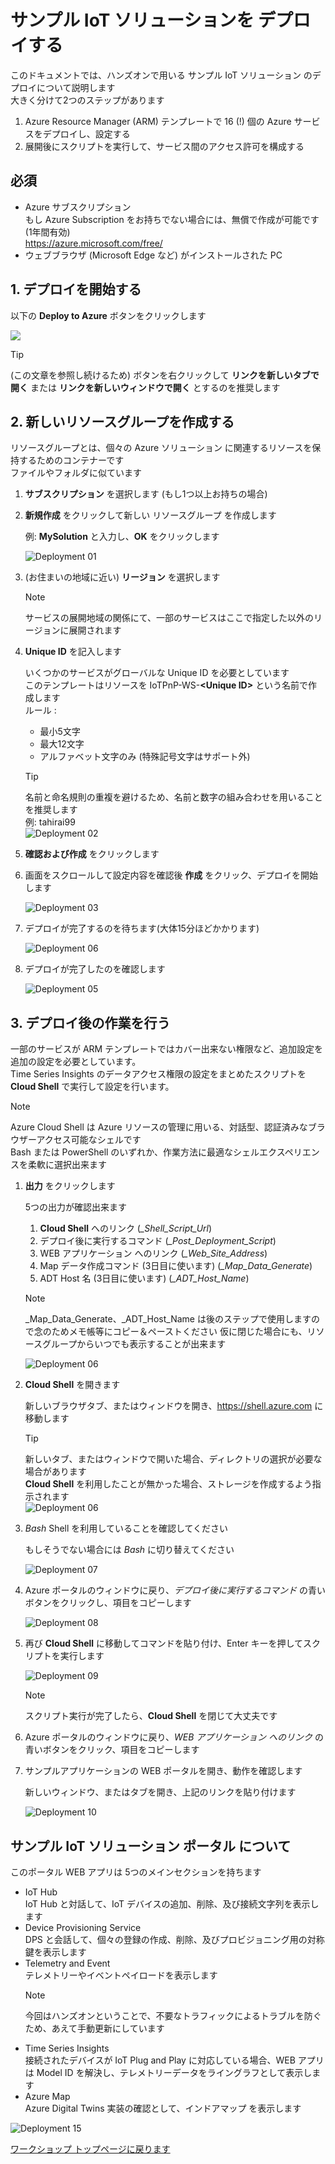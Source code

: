 # サンプル IoT ソリューションを デプロイする

このドキュメントでは、ハンズオンで用いる サンプル IoT ソリューション のデプロイについて説明します  
大きく分けて2つのステップがあります  

1. Azure Resource Manager (ARM) テンプレートで 16 (!) 個の Azure サービスをデプロイし、設定する  
1. 展開後にスクリプトを実行して、サービス間のアクセス許可を構成する

## 必須

- Azure サブスクリプション  
    もし Azure Subscription をお持ちでない場合には、無償で作成が可能です (1年間有効)  
    <https://azure.microsoft.com/free/>  
- ウェブブラウザ (Microsoft Edge など) がインストールされた PC  

## 1. デプロイを開始する  

以下の **Deploy to Azure** ボタンをクリックします  

<a href="https://portal.azure.com/#create/Microsoft.Template/uri/https%3A%2F%2Fraw.githubusercontent.com%2Fmicrosoft%2FIoT-Plug-and-Play-Workshop%2Fmain%2FDeployment%2FIoTPlugandPlayWorkshop.json" target="_blank"><img src="./images/deploy-to-azure.svg"/></a>

> [!TIP]  
> (この文章を参照し続けるため) ボタンを右クリックして **リンクを新しいタブで開く** または **リンクを新しいウィンドウで開く** とするのを推奨します

## 2. 新しいリソースグループを作成する

リソースグループとは、個々の Azure ソリューション に関連するリソースを保持するためのコンテナーです  
ファイルやフォルダに似ています

1. **サブスクリプション** を選択します (もし1つ以上お持ちの場合)  
1. **新規作成** をクリックして新しい リソースグループ を作成します  

    例: **MySolution** と入力し、**OK** をクリックします  

    ![Deployment 01](images/jp/deployment-01-red.png)  

1. (お住まいの地域に近い) **リージョン** を選択します  

    > [!NOTE]  
    > サービスの展開地域の関係にて、一部のサービスはここで指定した以外のリージョンに展開されます  

1. **Unique ID** を記入します  

    いくつかのサービスがグローバルな Unique ID を必要としています  
    このテンプレートはリソースを IoTPnP-WS-**\<Unique ID\>** という名前で作成します  
    ルール : 
    - 最小5文字  
    - 最大12文字  
    - アルファベット文字のみ (特殊記号文字はサポート外)  

    > [!TIP]  
    > 名前と命名規則の重複を避けるため、名前と数字の組み合わせを用いることを推奨します  
    > 例: tahirai99  
    > ![Deployment 02](images/jp/deployment-02-red.png)  

1. **確認および作成** をクリックします  

1. 画面をスクロールして設定内容を確認後 **作成** をクリック、デプロイを開始します  

    ![Deployment 03](images/jp/deployment-03.png)  

1. デプロイが完了するのを待ちます(大体15分ほどかかります)  

    ![Deployment 06](images/jp/deployment-04.png)

1. デプロイが完了したのを確認します  

    ![Deployment 05](images/jp/deployment-05.png)

## 3. デプロイ後の作業を行う

一部のサービスが ARM テンプレートではカバー出来ない権限など、追加設定を追加の設定を必要としています。  
Time Series Insights のデータアクセス権限の設定をまとめたスクリプトを **Cloud Shell** で実行して設定を行います。

> [!NOTE]  
> Azure Cloud Shell は Azure リソースの管理に用いる、対話型、認証済みなブラウザーアクセス可能なシェルです  
> Bash または PowerShell のいずれか、作業方法に最適なシェルエクスペリエンスを柔軟に選択出来ます

1. **出力** をクリックします  

    5つの出力が確認出来ます  
    1. **Cloud Shell** へのリンク (*_Shell_Script_Url*)
    2. デプロイ後に実行するコマンド (*_Post_Deployment_Script*)
    3. WEB アプリケーション へのリンク (*_Web_Site_Address*)
    4. Map データ作成コマンド (3日目に使います) (*_Map_Data_Generate*)
    5. ADT Host 名 (3日目に使います) (*_ADT_Host_Name*)  

    > [!NOTE]  
    > _Map_Data_Generate、_ADT_Host_Name は後のステップで使用しますので念のためメモ帳等にコピー＆ペーストください
    > 仮に閉じた場合にも、リソースグループからいつでも表示することが出来ます

    ![Deployment 06](images/jp/deployment-06.png)

1. **Cloud Shell** を開きます  

    新しいブラウザタブ、またはウィンドウを開き、<https://shell.azure.com> に移動します

    > [!TIP]  
    > 新しいタブ、またはウィンドウで開いた場合、ディレクトリの選択が必要な場合があります  
    > **Cloud Shell** を利用したことが無かった場合、ストレージを作成するよう指示されます  
    ![Deployment 06](images/jp/deployment-06-storage.png)

1. *Bash* Shell を利用していることを確認してください  

    もしそうでない場合には *Bash* に切り替えてください  

    ![Deployment 07](images/jp/deployment-07-red.png)

1. Azure ポータルのウィンドウに戻り、*デプロイ後に実行するコマンド* の青いボタンをクリックし、項目をコピーします  

    ![Deployment 08](images/jp/deployment-08-red.png)

1. 再び **Cloud Shell** に移動してコマンドを貼り付け、Enter キーを押してスクリプトを実行します  

    ![Deployment 09](images/jp/deployment-09.png)

    > [!NOTE]  
    > スクリプト実行が完了したら、**Cloud Shell** を閉じて大丈夫です

1. Azure ポータルのウィンドウに戻り、*WEB アプリケーション へのリンク* の青いボタンをクリック、項目をコピーします  

1. サンプルアプリケーションの WEB ポータルを開き、動作を確認します  

    新しいウィンドウ、またはタブを開き、上記のリンクを貼り付けます  

    ![Deployment 10](images/jp/deployment-10-75p.png)

## サンプル IoT ソリューション ポータル について

このポータル WEB アプリは 5つのメインセクションを持ちます  

- IoT Hub  
    IoT Hub と対話して、IoT デバイスの追加、削除、及び接続文字列を表示します  
- Device Provisioning Service  
    DPS と会話して、個々の登録の作成、削除、及びプロビジョニング用の対称鍵を表示します  
- Telemetry and Event  
    テレメトリーやイベントペイロードを表示します  
    > [!NOTE]  
    > 今回はハンズオンということで、不要なトラフィックによるトラブルを防ぐため、あえて手動更新にしています
- Time Series Insights  
    接続されたデバイスが IoT Plug and Play に対応している場合、WEB アプリは Model ID を解決し、テレメトリーデータをライングラフとして表示します  
- Azure Map  
    Azure Digital Twins 実装の確認として、インドアマップ を表示します  

![Deployment 15](images/Deployment-15.png)

[ワークショップ トップページに戻ります](../)  

